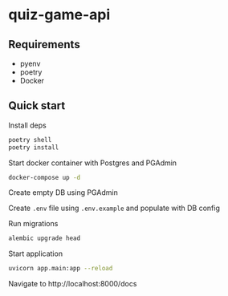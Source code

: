 # quiz-game-api

## Requirements

- pyenv
- poetry
- Docker

## Quick start

Install deps

```bash
poetry shell
poetry install
```

Start docker container with Postgres and PGAdmin

```bash
docker-compose up -d
```

Create empty DB using PGAdmin

Create `.env` file using `.env.example` and populate with DB config

Run migrations

```bash
alembic upgrade head
```

Start application

```bash
uvicorn app.main:app --reload
```

Navigate to http://localhost:8000/docs
